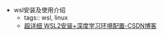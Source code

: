 - wsl安装及使用介绍
	- tags:: wsl, linux
	- [超详细 WSL2安装+深度学习环境配置-CSDN博客](https://blog.csdn.net/ww_khun/article/details/129410363?spm=1001.2101.3001.6650.3&utm_medium=distribute.pc_relevant.none-task-blog-2%7Edefault%7ECTRLIST%7ECtr-3-129410363-blog-137551850.235%5Ev43%5Epc_blog_bottom_relevance_base5&depth_1-utm_source=distribute.pc_relevant.none-task-blog-2%7Edefault%7ECTRLIST%7ECtr-3-129410363-blog-137551850.235%5Ev43%5Epc_blog_bottom_relevance_base5&utm_relevant_index=6)